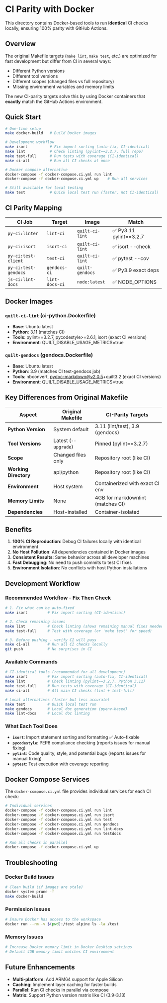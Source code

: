 # CI Parity with Docker

This directory contains Docker-based tools to run **identical** CI checks
locally, ensuring 100% parity with GitHub Actions.

## Overview

The original Makefile targets (`make lint`, `make test`, etc.) are
optimized for fast development but differ from CI in several ways:

- Different Python versions
- Different tool versions
- Different scopes (changed files vs full repository)
- Missing environment variables and memory limits

The new CI-parity targets solve this by using Docker containers that
**exactly** match the GitHub Actions environment.

## Quick Start

```bash
# One-time setup
make docker-build   # Build Docker images

# Development workflow
make isort          # Fix import sorting (auto-fix, CI-identical)
make lint           # Check linting (pylint==3.2.7, full repo) 
make test-full      # Run tests with coverage (CI-identical)
make ci-all         # Run all CI checks at once

# Docker compose alternative
docker-compose -f docker-compose.ci.yml run lint
docker-compose -f docker-compose.ci.yml up    # Run all services

# Still available for local testing
make test           # Quick local test run (faster, not CI-identical)
```

## CI Parity Mapping

| CI Job | Target | Image | Match |
|--------|--------|-------|-------|
| `py-ci:linter` | `lint-ci` | `quilt-ci-lint` | ✅ Py3.11 pylint==3.2.7 |
| `py-ci:isort` | `isort-ci` | `quilt-ci-lint` | ✅ isort --check |
| `py-ci:test-client` | `test-ci` | `quilt-ci-lint` | ✅ pytest --cov |
| `py-ci:test-gendocs` | `gendocs-ci` | `quilt-gendocs` | ✅ Py3.9 exact deps |
| `js-ci:lint-docs` | `lint-docs-ci` | `node:latest` | ✅ NODE_OPTIONS |

## Docker Images

### `quilt-ci-lint` (ci-python.Dockerfile)

- **Base**: Ubuntu latest
- **Python**: 3.11 (matches CI)  
- **Tools**: pylint==3.2.7, pycodestyle>=2.6.1, isort (exact CI versions)
- **Environment**: QUILT_DISABLE_USAGE_METRICS=true

### `quilt-gendocs` (gendocs.Dockerfile)

- **Base**: Ubuntu latest
- **Python**: 3.9 (matches CI test-gendocs job)
- **Tools**: nbconvert, pydoc-markdown@v2.0.5+quilt3.2 (exact CI versions)
- **Environment**: QUILT_DISABLE_USAGE_METRICS=true

## Key Differences from Original Makefile

| Aspect | Original Makefile | CI-Parity Targets |
|--------|------------------|-------------------|
| **Python Version** | System default | 3.11 (lint/test), 3.9 (gendocs) |
| **Tool Versions** | Latest (`--upgrade`) | Pinned (pylint==3.2.7) |
| **Scope** | Changed files only | Repository root (like CI) |
| **Working Directory** | api/python | Repository root (like CI) |
| **Environment** | Host system | Containerized with exact CI env |
| **Memory Limits** | None | 4GB for markdownlint (matches CI) |
| **Dependencies** | Host-installed | Container-isolated |

## Benefits

1. **100% CI Reproduction**: Debug CI failures locally with identical environment
2. **No Host Pollution**: All dependencies contained in Docker images  
3. **Consistent Results**: Same behavior across all developer machines
4. **Fast Debugging**: No need to push commits to test CI fixes
5. **Environment Isolation**: No conflicts with host Python installations

## Development Workflow

### Recommended Workflow - Fix Then Check

```bash
# 1. Fix what can be auto-fixed
make isort         # Fix import sorting (CI-identical)

# 2. Check remaining issues  
make lint          # Check linting (shows remaining manual fixes needed)
make test-full     # Test with coverage (or 'make test' for speed)

# 3. Before pushing - verify CI will pass
make ci-all        # Run all CI checks locally
git push           # No surprises in CI
```

### Available Commands

```bash
# CI-identical tools (recommended for all development)
make isort         # Fix import sorting (auto-fix, CI-identical)
make lint          # Check linting (pylint==3.2.7, Python 3.11)
make test-full     # Run tests with coverage (CI-identical)
make ci-all        # All main CI checks (lint + test-full)

# Local alternatives (faster but less accurate)
make test          # Quick local test run
make gendocs       # Local doc generation (pyenv-based)
make lint-docs     # Local doc linting
```

### What Each Tool Does

- **`isort`**: Import statement sorting and formatting ✅ Auto-fixable
- **`pycodestyle`**: PEP8 compliance checking (reports issues for manual fixing)
- **`pylint`**: Code quality, style, and potential bugs (reports issues
  for manual fixing)
- **`pytest`**: Test execution with coverage reporting

## Docker Compose Services

The `docker-compose.ci.yml` file provides individual services for each CI check:

```bash
# Individual services
docker-compose -f docker-compose.ci.yml run lint
docker-compose -f docker-compose.ci.yml run isort  
docker-compose -f docker-compose.ci.yml run test
docker-compose -f docker-compose.ci.yml run gendocs
docker-compose -f docker-compose.ci.yml run lint-docs
docker-compose -f docker-compose.ci.yml run testdocs

# Run all checks in parallel
docker-compose -f docker-compose.ci.yml up
```

## Troubleshooting

### Docker Build Issues

```bash
# Clean build (if images are stale)
docker system prune -f
make docker-build
```

### Permission Issues

```bash
# Ensure Docker has access to the workspace
docker run --rm -v $(pwd):/test alpine ls -la /test
```

### Memory Issues

```bash
# Increase Docker memory limit in Docker Desktop settings
# Default 4GB memory limit matches CI environment
```

## Future Enhancements

- **Multi-platform**: Add ARM64 support for Apple Silicon
- **Caching**: Implement layer caching for faster builds  
- **Parallel**: Run CI checks in parallel via compose
- **Matrix**: Support Python version matrix like CI (3.9-3.13)
